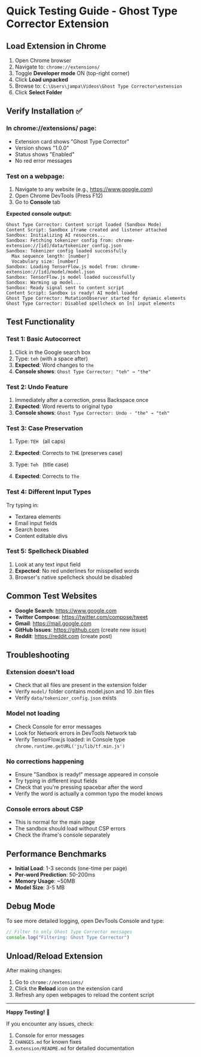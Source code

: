 # Quick Testing Guide - Ghost Type Corrector Extension

## Load Extension in Chrome

1. Open Chrome browser
2. Navigate to: `chrome://extensions/`
3. Toggle **Developer mode** ON (top-right corner)
4. Click **Load unpacked**
5. Browse to: `C:\Users\jampa\Videos\Ghost Type Corrector\extension`
6. Click **Select Folder**

## Verify Installation ✅

### In chrome://extensions/ page:
- Extension card shows "Ghost Type Corrector"
- Version shows "1.0.0"
- Status shows "Enabled"
- No red error messages

### Test on a webpage:

1. Navigate to any website (e.g., https://www.google.com)
2. Open Chrome DevTools (Press F12)
3. Go to **Console** tab

**Expected console output:**
```
Ghost Type Corrector: Content script loaded (Sandbox Mode)
Content Script: Sandbox iframe created and listener attached
Sandbox: Initializing AI resources...
Sandbox: Fetching tokenizer config from: chrome-extension://[id]/data/tokenizer_config.json
Sandbox: Tokenizer config loaded successfully
  Max sequence length: [number]
  Vocabulary size: [number]
Sandbox: Loading TensorFlow.js model from: chrome-extension://[id]/model/model.json
Sandbox: TensorFlow.js model loaded successfully
Sandbox: Warming up model...
Sandbox: Ready signal sent to content script
Content Script: Sandbox is ready! AI model loaded
Ghost Type Corrector: MutationObserver started for dynamic elements
Ghost Type Corrector: Disabled spellcheck on [n] input elements
```

## Test Functionality

### Test 1: Basic Autocorrect
1. Click in the Google search box
2. Type: `teh` (with a space after)
3. **Expected**: Word changes to `the`
4. **Console shows**: `Ghost Type Corrector: "teh" → "the"`

### Test 2: Undo Feature
1. Immediately after a correction, press Backspace once
2. **Expected**: Word reverts to original typo
3. **Console shows**: `Ghost Type Corrector: Undo - "the" → "teh"`

### Test 3: Case Preservation
1. Type: `TEH ` (all caps)
2. **Expected**: Corrects to `THE` (preserves case)

1. Type: `Teh ` (title case)
2. **Expected**: Corrects to `The`

### Test 4: Different Input Types
Try typing in:
- Textarea elements
- Email input fields
- Search boxes
- Content editable divs

### Test 5: Spellcheck Disabled
1. Look at any text input field
2. **Expected**: No red underlines for misspelled words
3. Browser's native spellcheck should be disabled

## Common Test Websites

- **Google Search**: https://www.google.com
- **Twitter Compose**: https://twitter.com/compose/tweet
- **Gmail**: https://mail.google.com
- **GitHub Issues**: https://github.com (create new issue)
- **Reddit**: https://reddit.com (create post)

## Troubleshooting

### Extension doesn't load
- Check that all files are present in the extension folder
- Verify `model/` folder contains model.json and 10 .bin files
- Verify `data/tokenizer_config.json` exists

### Model not loading
- Check Console for error messages
- Look for Network errors in DevTools Network tab
- Verify TensorFlow.js loaded: in Console type `chrome.runtime.getURL('js/lib/tf.min.js')`

### No corrections happening
- Ensure "Sandbox is ready!" message appeared in console
- Try typing in different input fields
- Check that you're pressing spacebar after the word
- Verify the word is actually a common typo the model knows

### Console errors about CSP
- This is normal for the main page
- The sandbox should load without CSP errors
- Check the iframe's console separately

## Performance Benchmarks

- **Initial Load**: 1-3 seconds (one-time per page)
- **Per-word Prediction**: 50-200ms
- **Memory Usage**: ~50MB
- **Model Size**: 3-5 MB

## Debug Mode

To see more detailed logging, open DevTools Console and type:
```javascript
// Filter to only Ghost Type Corrector messages
console.log("Filtering: Ghost Type Corrector")
```

## Unload/Reload Extension

After making changes:
1. Go to `chrome://extensions/`
2. Click the **Reload** icon on the extension card
3. Refresh any open webpages to reload the content script

---

**Happy Testing!** 🚀

If you encounter any issues, check:
1. Console for error messages
2. `CHANGES.md` for known fixes
3. `extension/README.md` for detailed documentation
